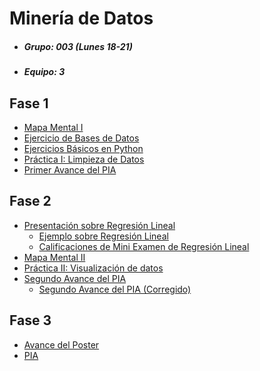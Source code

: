 # Minería de Datos 
* ##### Grupo: 003 (Lunes 18-21)
* ##### Equipo: 3

## Fase 1
* [Mapa Mental I](https://github.com/marioalb127/MinDat2021/blob/main/MapaMental_1_1860043.pdf)
* [Ejercicio de Bases de Datos](https://github.com/marioalb127/MinDat2021/blob/main/Ej1_BasesDatos_Equipo_3.pdf)
* [Ejercicios Básicos en Python](https://github.com/marioalb127/MinDat2021/blob/main/Ej_Python_1860043.ipynb)
* [Práctica I: Limpieza de Datos](https://github.com/marioalb127/MinDat2021/blob/main/Ej_Limpieza_Equipo3.ipynb)
* [Primer Avance del PIA](https://github.com/marioalb127/MinDat2021/blob/main/Avance1_PIA_Equipo3.ipynb)

## Fase 2
* [Presentación sobre Regresión Lineal](https://github.com/marioalb127/MinDat2021/blob/main/Presentaci%C3%B3n_Regresi%C3%B3n-Lineal_Equipo-3.pdf)
  * [Ejemplo sobre Regresión Lineal](https://github.com/marioalb127/MinDat2021/blob/main/Ejemplo_Regresi%C3%B3n-Lineal_Equipo-3.ipynb)
  * [Calificaciones de Mini Examen de Regresión Lineal](https://github.com/marioalb127/MinDat2021/blob/main/Calificaciones_Regresi%C3%B3n-Lineal_Equipo-3.pdf)
* [Mapa Mental II](https://github.com/marioalb127/MinDat2021/blob/main/MapaMental_2_1860043.pdf)
* [Práctica II: Visualización de datos](https://github.com/marioalb127/MinDat2021/blob/main/Visualizaci%C3%B3n_Equipo3.ipynb)
* [Segundo Avance del PIA](https://github.com/marioalb127/MinDat2021/blob/main/AvancePIA_II_G003_E3.ipynb)
  * [Segundo Avance del PIA (Corregido)](https://github.com/marioalb127/MinDat2021/blob/main/AvancePIA_II_003_E03.ipynb)

## Fase 3
* [Avance del Poster](https://github.com/marioalb127/MinDat2021/blob/main/AvancePoster_G003_E03.pdf)
* [PIA](https://github.com/marioalb127/MinDat2021/blob/main/PIA_G003_E03.ipynb)
